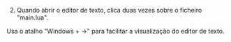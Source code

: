 
2. Quando abrir o editor de texto, clica duas vezes sobre o ficheiro "main.lua".

Usa o atalho "Windows + ->" para facilitar a visualização do editor de texto.